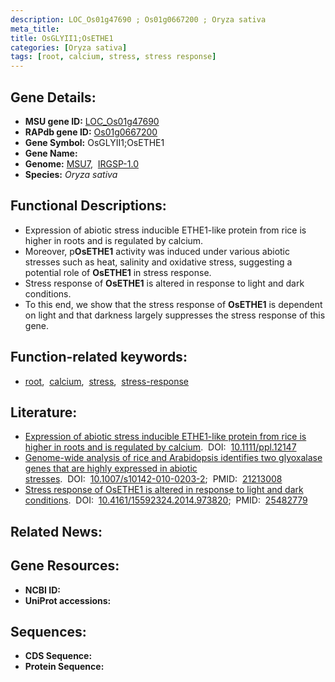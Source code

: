 ```yaml
---
description: LOC_Os01g47690 ; Os01g0667200 ; Oryza sativa
meta_title:
title: OsGLYII1;OsETHE1
categories: [Oryza sativa]
tags: [root, calcium, stress, stress response]
---
```


## Gene Details:
- **MSU gene ID:** [LOC_Os01g47690](http://rice.uga.edu/cgi-bin/ORF_infopage.cgi?orf=LOC_Os01g47690)  
- **RAPdb gene ID:** [Os01g0667200](https://rapdb.dna.affrc.go.jp/locus/?name=Os01g0667200)  
- **Gene Symbol:** OsGLYII1;OsETHE1
- **Gene Name:**
- **Genome:**  [MSU7](http://rice.uga.edu/),&nbsp;&nbsp;[IRGSP-1.0](https://rapdb.dna.affrc.go.jp/download/irgsp1.html)
- **Species:** *Oryza sativa*

## Functional Descriptions:
   - Expression of abiotic stress inducible ETHE1-like protein from rice is higher in roots and is regulated by calcium.
   - Moreover, p**OsETHE1** activity was induced under various abiotic stresses such as heat, salinity and oxidative stress, suggesting a potential role of **OsETHE1** in stress response.
   - Stress response of **OsETHE1** is altered in response to light and dark conditions.
   - To this end, we show that the stress response of **OsETHE1** is dependent on light and that darkness largely suppresses the stress response of this gene.

## Function-related keywords:
   - [root](/tags/root/),&nbsp;&nbsp;[calcium](/tags/calcium/),&nbsp;&nbsp;[stress](/tags/stress/),&nbsp;&nbsp;[stress-response](/tags/stress-response/)

## Literature:
   - [Expression of abiotic stress inducible ETHE1-like protein from rice is higher in roots and is regulated by calcium](https://www.doi.org/10.1111/ppl.12147).&nbsp;&nbsp;DOI:&nbsp;&nbsp;[10.1111/ppl.12147](https://www.doi.org/10.1111/ppl.12147)
   - [Genome-wide analysis of rice and Arabidopsis identifies two glyoxalase genes that are highly expressed in abiotic stresses](https://www.doi.org/10.1007/s10142-010-0203-2).&nbsp;&nbsp;DOI:&nbsp;&nbsp;[10.1007/s10142-010-0203-2](https://www.doi.org/10.1007/s10142-010-0203-2);&nbsp;&nbsp;PMID:&nbsp;&nbsp;[21213008](https://pubmed.ncbi.nlm.nih.gov/21213008/)
   - [Stress response of OsETHE1 is altered in response to light and dark conditions](https://www.doi.org/10.4161/15592324.2014.973820).&nbsp;&nbsp;DOI:&nbsp;&nbsp;[10.4161/15592324.2014.973820](https://www.doi.org/10.4161/15592324.2014.973820);&nbsp;&nbsp;PMID:&nbsp;&nbsp;[25482779](https://pubmed.ncbi.nlm.nih.gov/25482779/)

## Related News:

## Gene Resources:
- **NCBI ID:**  []()
- **UniProt accessions:** [](https://www.uniprot.org/uniprotkb//entry)

## Sequences:
- **CDS Sequence:**
- **Protein Sequence:**

